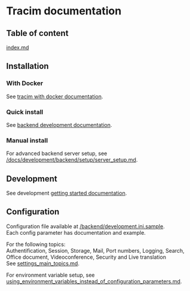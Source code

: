 # Tracim documentation

## Table of content

[index.md](/docs/index.md)

## Installation

### With Docker

See [tracim with docker documentation](/docs/administration/installation/tracim_with_docker.md).

### Quick install

See [backend development documentation](/docs/administration/installation/install_backend.md).

### Manual install

For advanced backend server setup, see [/docs/development/backend/setup/server_setup.md](/docs/development/backend/setup/server_setup.md).

## Development

See development [getting started documentation](/docs/development/getting_started/index.md).

## Configuration

Configuration file available at [/backend/development.ini.sample](/backend/development.ini.sample).  
Each config parameter has documentation and example.

For the following topics:  
Authentification, Session, Storage, Mail, Port numbers, Logging, Search, Office document, Videoconference, Security and
Live translation  
See [settings_main_topics.md](/docs/administration/installation/settings_main_topics.md).

For environment variable setup, see [using_environment_variables_instead_of_configuration_parameters.md](/docs/administration/installation/using_environment_variables_instead_of_configuration_parameters.md).
